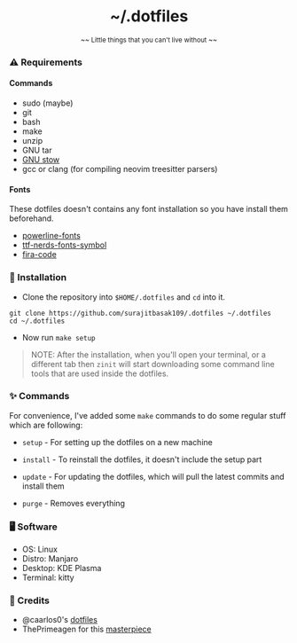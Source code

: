 <h1 align="center">~/.dotfiles</h1>

<p align='center'><sub>~~ Little things that you can't live without ~~</sub></p>

### ⚠️ Requirements

#### Commands

- sudo (maybe)
- git
- bash
- make
- unzip
- GNU tar
- [GNU stow](https://github.com/aspiers/stow)
- gcc or clang (for compiling neovim treesitter parsers)

#### Fonts

These dotfiles doesn't contains any font installation so you have install them beforehand.

- [powerline-fonts](https://github.com/powerline/fonts)
- [ttf-nerds-fonts-symbol](https://www.archlinux.org/packages/community/x86_64/ttf-nerd-fonts-symbols/)
- [fira-code](https://github.com/tonsky/firacode)

### 🚀 Installation

- Clone the repository into `$HOME/.dotfiles` and `cd` into it.

```
git clone https://github.com/surajitbasak109/.dotfiles ~/.dotfiles
cd ~/.dotfiles
```

- Now run `make setup`

> NOTE: After the installation, when you'll open your terminal, or a different tab then `zinit` will start downloading some command line tools that are used inside the dotfiles.

### ✨ Commands

For convenience, I've added some `make` commands to do some regular stuff which are following:

- `setup` - For setting up the dotfiles on a new machine

- `install` - To reinstall the dotfiles, it doesn't include the setup part

- `update` - For updating the dotfiles, which will pull the latest commits and install them

- `purge` - Removes everything

### 🖥️ Software

- OS: Linux
- Distro: Manjaro
- Desktop: KDE Plasma
- Terminal: kitty

### 🙏 Credits

- @caarlos0's [dotfiles](https://github.com/caarlos0/dotfiles)
- ThePrimeagen for this [masterpiece](https://youtu.be/tkUllCAGs3c)
